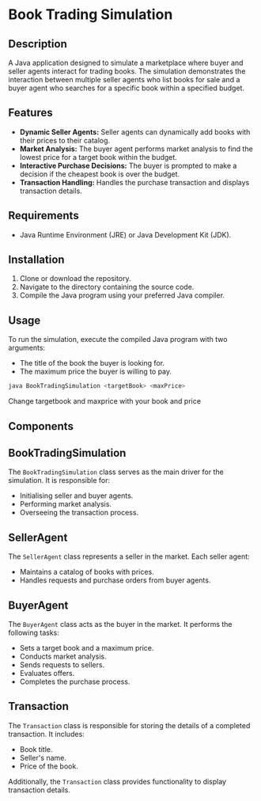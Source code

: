 # Book Trading Simulation

## Description
A Java application designed to simulate a marketplace where buyer and seller agents interact for trading books. The simulation demonstrates the interaction between multiple seller agents who list books for sale and a buyer agent who searches for a specific book within a specified budget.

## Features
- **Dynamic Seller Agents:** Seller agents can dynamically add books with their prices to their catalog.
- **Market Analysis:** The buyer agent performs market analysis to find the lowest price for a target book within the budget.
- **Interactive Purchase Decisions:** The buyer is prompted to make a decision if the cheapest book is over the budget.
- **Transaction Handling:** Handles the purchase transaction and displays transaction details.

## Requirements
- Java Runtime Environment (JRE) or Java Development Kit (JDK).

## Installation
1. Clone or download the repository.
2. Navigate to the directory containing the source code.
3. Compile the Java program using your preferred Java compiler.

## Usage
To run the simulation, execute the compiled Java program with two arguments:
- The title of the book the buyer is looking for.
- The maximum price the buyer is willing to pay.

```bash
java BookTradingSimulation <targetBook> <maxPrice>
```
Change targetbook and maxprice with your book and price

## Components
## BookTradingSimulation
The `BookTradingSimulation` class serves as the main driver for the simulation. It is responsible for:
- Initialising seller and buyer agents.
- Performing market analysis.
- Overseeing the transaction process.

## SellerAgent
The `SellerAgent` class represents a seller in the market. Each seller agent:
- Maintains a catalog of books with prices.
- Handles requests and purchase orders from buyer agents.

## BuyerAgent
The `BuyerAgent` class acts as the buyer in the market. It performs the following tasks:
- Sets a target book and a maximum price.
- Conducts market analysis.
- Sends requests to sellers.
- Evaluates offers.
- Completes the purchase process.

## Transaction
The `Transaction` class is responsible for storing the details of a completed transaction. It includes:
- Book title.
- Seller's name.
- Price of the book.

Additionally, the `Transaction` class provides functionality to display transaction details.
